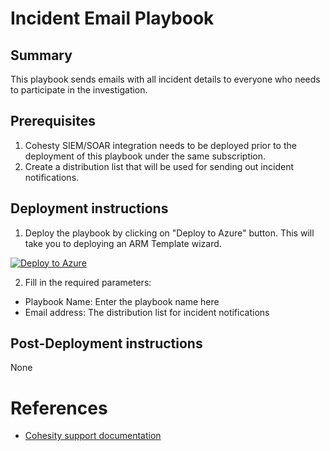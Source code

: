 # Incident Email Playbook
## Summary
This playbook sends emails with all incident details to everyone who needs to participate in the investigation.

## Prerequisites
1. Cohesty SIEM/SOAR integration needs to be deployed prior to the deployment of this playbook under the same subscription.
2. Create a distribution list that will be used for sending out incident notifications.

## Deployment instructions
1. Deploy the playbook by clicking on "Deploy to Azure" button. This will take you to deploying an ARM Template wizard.

[![Deploy to Azure](https://aka.ms/deploytoazurebutton)](https://portal.azure.com/#create/Microsoft.Template)

2. Fill in the required parameters:
* Playbook Name: Enter the playbook name here
* Email address: The distribution list for incident notifications

## Post-Deployment instructions
None

#  References
 - [Cohesity support documentation](https://docs.cohesity.com/ui/login?redirectPath=%2FHomePage%2FContent%2FTechGuides%2FTechnicalGuides.htm)
